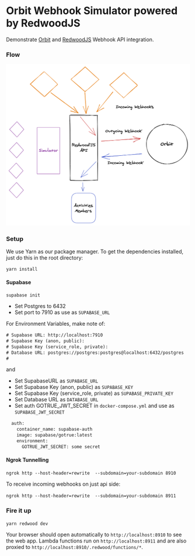 # Orbit Webhook Simulator powered by RedwoodJS

Demonstrate [Orbit](https://www.orbit.love) and [RedwoodJS](https://www.redwoodjs.com) Webhook API integration.

### Flow
![](docs/diagrams/orbit-simulator-flow.png)

### Setup

We use Yarn as our package manager. To get the dependencies installed, just do this in the root directory:

```terminal
yarn install
```

#### Supabase

```
supabase init
```

* Set Postgres to 6432
* Set port to 7910 as use as `SUPABASE_URL`

For Environment Variables, make note of:

``` terminal
# Supabase URL: http://localhost:7910
# Supabase Key (anon, public):
# Supabase Key (service_role, private):
# Database URL: postgres://postgres:postgres@localhost:6432/postgres
#
```

and

* Set SupabaseURL as `SUPABASE_URL`
* Set Supabase Key (anon, public) as `SUPABASE_KEY`
* Set Supabase Key (service_role, private) as `SUPABASE_PRIVATE_KEY`
* Set Database URL as `DATABASE_URL`
* Set auth GOTRUE_JWT_SECRET in `docker-compose.yml` and use as `SUPABASE_JWT_SECRET`

```
  auth:
    container_name: supabase-auth
    image: supabase/gotrue:latest
    environment:
      GOTRUE_JWT_SECRET: some secret
```


#### Ngrok Tunnelling

`ngrok http --host-header=rewrite  --subdomain=your-subdomain 8910`

To receive incoming webhooks on just api side:

`ngrok http --host-header=rewrite  --subdomain=your-subdomain 8911`

### Fire it up

```terminal
yarn redwood dev
```

Your browser should open automatically to `http://localhost:8910` to see the web app. Lambda functions run on `http://localhost:8911` and are also proxied to `http://localhost:8910/.redwood/functions/*`.

